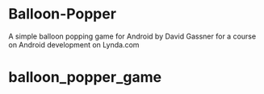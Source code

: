 # Balloon-Popper
A simple balloon popping game for Android
by David Gassner
for a course on Android development on Lynda.com
# balloon_popper_game
